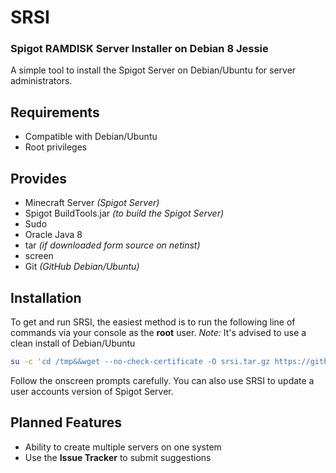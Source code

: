 # SRSI
### Spigot RAMDISK Server Installer on Debian 8 Jessie
A simple tool to install the Spigot Server on Debian/Ubuntu for server administrators.

## Requirements

 - Compatible with Debian/Ubuntu
 - Root privileges

## Provides

 - Minecraft Server *(Spigot Server)*
 - Spigot BuildTools.jar *(to build the Spigot Server)*
 - Sudo
 - Oracle Java 8
 - tar *(if downloaded form source on netinst)*
 - screen
 - Git *(GitHub Debian/Ubuntu)*

## Installation

To get and run SRSI, the easiest method is to run the following line of commands via your console as the **root** user.
*Note:* It's advised to use a clean install of Debian/Ubuntu

```bash
su -c 'cd /tmp&&wget --no-check-certificate -O srsi.tar.gz https://github.com/WASasquatch/srsi/archive/master.tar.gz&&mkdir srsi &>/dev/null;cd srsi&&cp /tmp/srsi.tar.gz /tmp/srsi&&tar -zxvf srsi.tar.gz --strip-components 1 --overwrite&&chmod a+x install&&./install'
```

Follow the onscreen prompts carefully. You can also use SRSI to update a user accounts version of Spigot Server.

## Planned Features

- Ability to create multiple servers on one system
- Use the **Issue Tracker** to submit suggestions

